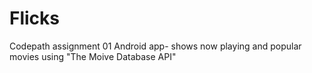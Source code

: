 # Flicks
Codepath assignment 01
Android app- shows now playing and popular movies using "The Moive Database API"
